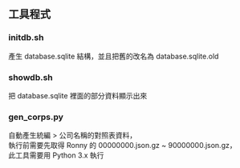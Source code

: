 ## 工具程式 ##

### initdb.sh ###
產生 database.sqlite 結構，並且把舊的改名為 database.sqlite.old

### showdb.sh ###
把 database.sqlite 裡面的部分資料顯示出來

### gen_corps.py ###
自動產生統編 > 公司名稱的對照表資料，<br/>
執行前需要先取得 Ronny 的 00000000.json.gz ~ 90000000.json.gz，<br/>
此工具需要用 Python 3.x 執行
